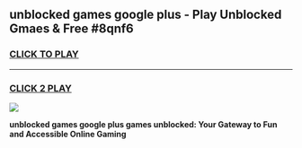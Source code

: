 
## unblocked games google plus - Play Unblocked Gmaes & Free #8qnf6
<h3>
<a href="https://news.freeplayer.one?title=unblocked_games_google_plus&ref=03M">CLICK TO PLAY</a></h3>
<hr>

<h3>
<a href="https://news.freeplayer.one?title=unblocked_games_google_plus&ref=03M">CLICK 2 PLAY</a>
  
</h3>

<a href="https://news.freeplayer.one?title=unblocked_games_google_plus&ref=03M"><img src="https://clearcache.store/games.png"></a>


**unblocked games google plus games unblocked: Your Gateway to Fun and Accessible Online Gaming**
